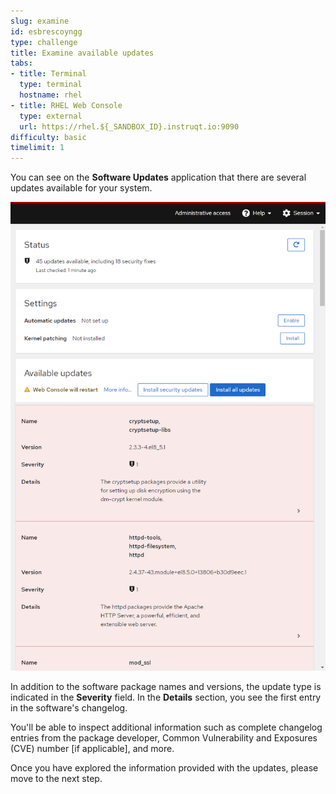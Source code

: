 ```yaml
---
slug: examine
id: esbrescoyngg
type: challenge
title: Examine available updates
tabs:
- title: Terminal
  type: terminal
  hostname: rhel
- title: RHEL Web Console
  type: external
  url: https://rhel.${_SANDBOX_ID}.instruqt.io:9090
difficulty: basic
timelimit: 1
---
```


You can see on the **Software Updates** application that there are several updates available for your system.

<a href="#available">
 <img alt="An example image" src="../assets/Available-Updates.png" />
</a>

<a href="#" class="lightbox" id="available">
 <img alt="An example image" src="../assets/Available-Updates.png" />
</a>

In addition to the software package names and versions, the update type is indicated in the **Severity** field.  In the **Details** section, you see the first entry in the software's changelog.

You'll be able to inspect additional information such as complete changelog entries from the package developer, Common Vulnerability and Exposures (CVE) number [if applicable], and more.

Once you have explored the information provided with the updates, please move to the next step.

<style>
.lightbox {
  display: none;
  position: fixed;
  justify-content: center;
  align-items: center;
  z-index: 999;
  top: 0;
  left: 0;
  right: 0;
  bottom: 0;
  padding: 1rem;
  background: rgba(0, 0, 0, 0.8);
}

.lightbox:target {
  display: flex;
}

.lightbox img {
  max-height: 100%;
}
</style>
